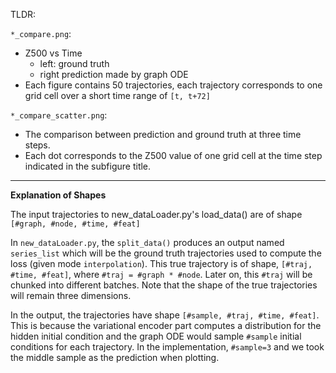 TLDR:

`*_compare.png`:

- Z500 vs Time
  - left: ground truth
  - right prediction made by graph ODE
- Each figure contains 50 trajectories, each trajectory corresponds to one grid cell over a short time range of `[t, t+72]` 
     
`*_compare_scatter.png`:

- The comparison between prediction and ground truth at three time steps. 
- Each dot corresponds to the Z500 value of one grid cell at the time step indicated in the subfigure title. 

---

**Explanation of Shapes**

The input trajectories to new_dataLoader.py's load_data() are of shape
    `[#graph, #node, #time, #feat]`

In `new_dataLoader.py`, the `split_data()` produces an output named `series_list` which will be the ground truth trajectories used to compute the loss (given mode `interpolation`). This true trajectory is of shape, `[#traj, #time, #feat]`, where `#traj = #graph * #node`. Later on, this `#traj` will be chunked into different batches. Note that the shape of the true trajectories will remain three dimensions.

In the output, the trajectories have shape `[#sample, #traj, #time, #feat]`. This is because the variational encoder part computes a distribution for the hidden initial condition and the graph ODE would sample `#sample` initial conditions for each trajectory. In the implementation, `#sample=3` and we took the middle sample as the prediction when plotting. 


